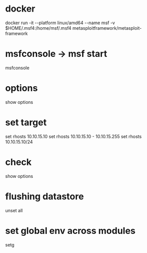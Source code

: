 # docker

docker run -it --platform linux/amd64 --name msf -v $HOME/.msf4:/home/msf/.msf4 metasploitframework/metasploit-framework

# msfconsole -> msf start

msfconsole

# options

show options

# set target

set rhosts 10.10.15.10
set rhosts 10.10.15.10 - 10.10.15.255
set rhosts 10.10.15.10/24

# check

show options

# flushing datastore

unset all

# set global env across modules

setg
